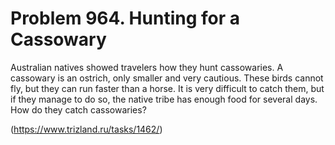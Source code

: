 # Problem 964. Hunting for a Cassowary

Australian natives showed travelers how they hunt cassowaries. A cassowary is an ostrich, only smaller and very cautious. These birds cannot fly, but they can run faster than a horse. It is very difficult to catch them, but if they manage to do so, the native tribe has enough food for several days. How do they catch cassowaries?

(https://www.trizland.ru/tasks/1462/)
